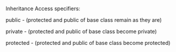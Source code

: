 Inheritance Access specifiers:

public - (protected and public of base class remain as they are)

private - (protected and public of base class become private)

protected - (protected and public of base class become protected)
